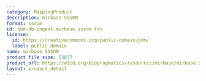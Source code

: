 ```yaml
---
category: MappingProduct
description: mirbase SSSOM
format: sssom
id: obo-db-ingest.mirbase.sssom.tsv
license:
  id: https://creativecommons.org/public-domain/pdm/
  label: public domain
name: mirbase SSSOM
product_file_size: 53837
product_url: https://w3id.org/biopragmatics/resources/mirbase/mirbase.sssom.tsv
layout: product_detail
---
```

